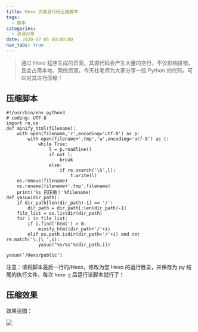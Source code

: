 ```yaml
---
title: Hexo 页面源代码压缩脚本
tags:
  - 脚本
categories:
  - 资源分享
date: 2020-07-05 00:00:00
nav_tabs: true
---
```


> 通过 Hexo 程序生成的页面，其源代码会产生大量的空行，不仅影响排错，且会占用本地、网络资源。今天杜老师为大家分享一段 Python 的代码，可以对其进行压缩！

<!-- more -->

## 压缩脚本

```
#!/usr/bin/env python3
# coding: UTF-8
import re,os
def minify_html(filename):
    with open(filename,'r',encoding='utf-8') as p:
        with open(filename+'.tmp','w',encoding='utf-8') as t:
            while True:
                l = p.readline()
                if not l:
                    break
                else:
                    if re.search('\S',l):
                        t.write(l)
    os.remove(filename)
    os.rename(filename+'.tmp',filename)
    print('%s 已压缩！'%filename)
def yasuo(dir_path):
    if dir_path[len(dir_path)-1] == '/':
        dir_path = dir_path[:len(dir_path)-1]
    file_list = os.listdir(dir_path)
    for i in file_list:
        if i.find('html') > 0:
            minify_html(dir_path+'/'+i)
        elif os.path.isdir(dir_path+'/'+i) and not re.match('\.|\_',i):
            yasuo("%s/%s"%(dir_path,i))

yasuo('/Hexo/public')
```

注意：请将脚本最后一行的/Hexo，修改为您 Hexo 的运行目录，并保存为.py 结尾的执行文件，每次 `hexo g` 后运行该脚本就行了！

## 压缩效果

效果见图：

![](https://cdn.dusays.com/2020/07/238-1.jpg)
